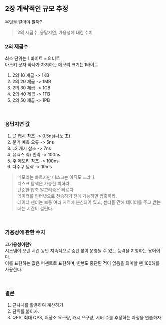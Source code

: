 ## 2장 개략적인 규모 추정  

무엇을 알아야 핧까?  
> 2의 제곱수, 응답지연, 가용성에 대한 수치  


### 2의 제곱수  

최소 단위는 1 바이트 = 8 비트  
아스키 문자 하나가 차지하는 메모리 크기는 1바이트  

1. 2의 10 제곱 -> 1KB
2. 2의 20 제곱 -> 1MB
3. 2의 30 제곱 -> 1GB
4. 2의 40 제곱 -> 1TB
5. 2의 50 제곱 -> 1PB


<br/>

### 응답지연 값 

1. L1 캐시 참조 -> 0.5ns(나노 초)
2. 분기 예측 오류 -> 5ns
3. L2 캐시 참조 -> 7ns
4. 뮤텍스 락/ 언락 -> 100ns
5. 주 메모리 참조 -> 100ns
6. 다수쿠 텀샥 -> 10ms

> 메모리는 빠르지만 디스크는 아직도 느리다.  
> 디스크 탐색은 가능한 피하라.  
> 단순한 압축 알고리즘은 빠르다.  
> 데이터를 인터넷으로 전송하기 전에 가능하면 압축하라.  
> 데이터 센터는 보통 여러 지역에 분산되어 있고, 센터들 간에 데이터를 주고 받는 데는 시간이 걸린다. 

<br/>

### 가용성에 관한 수치 

**고가용성이란?**  
시스템이 오랜 시간 동안 지속적으로 중단 없이 운영될 수 있는 능력을 지칭하는 용어이다.  
이를 표현하는 값은 퍼센트로 표현하며, 한번도 중단된 적이 없음을 의미할 땐 100%를 사용한다.  


<br/>

### 결론
1. 근사치를 활용하여 계산하기  
2. 단위를 붙이자.
3. QPS, 최대 QPS, 저장소 요구량, 캐시 요구량, 서버 수를 추정하는 과정을 연습하자  